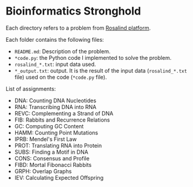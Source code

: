 
Bioinformatics Stronghold
=========================

Each directory refers to a problem from [Rosalind platform](https://rosalind.info/problems/list-view/).

Each folder contains the following files:
* `README.md`: Description of the problem.
* `*code.py`: the Python code I implemented to solve the problem.
* `rosalind_*.txt`: input data used.
* `*_output.txt`: output. It is the result of the input data (`rosalind_*.txt` file) used on the code (`*code.py` file).


List of assignments:

* DNA: Counting DNA Nucleotides
* RNA: Transcribing DNA into RNA
* REVC: Complementing a Strand of DNA
* FIB: Rabbits and Recurrence Relations
* GC: Computing GC Content
* HAMM: Counting Point Mutations
* IPRB: Mendel's First Law
* PROT: Translating RNA into Protein
* SUBS: Finding a Motif in DNA
* CONS: Consensus and Profile
* FIBD: Mortal Fibonacci Rabbits
* GRPH: Overlap Graphs
* IEV: Calculating Expected Offspring

